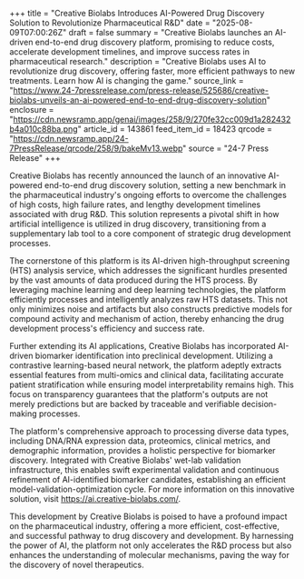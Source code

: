 +++
title = "Creative Biolabs Introduces AI-Powered Drug Discovery Solution to Revolutionize Pharmaceutical R&D"
date = "2025-08-09T07:00:26Z"
draft = false
summary = "Creative Biolabs launches an AI-driven end-to-end drug discovery platform, promising to reduce costs, accelerate development timelines, and improve success rates in pharmaceutical research."
description = "Creative Biolabs uses AI to revolutionize drug discovery, offering faster, more efficient pathways to new treatments. Learn how AI is changing the game."
source_link = "https://www.24-7pressrelease.com/press-release/525686/creative-biolabs-unveils-an-ai-powered-end-to-end-drug-discovery-solution"
enclosure = "https://cdn.newsramp.app/genai/images/258/9/270fe32cc009d1a282432b4a010c88ba.png"
article_id = 143861
feed_item_id = 18423
qrcode = "https://cdn.newsramp.app/24-7PressRelease/qrcode/258/9/bakeMv13.webp"
source = "24-7 Press Release"
+++

<p>Creative Biolabs has recently announced the launch of an innovative AI-powered end-to-end drug discovery solution, setting a new benchmark in the pharmaceutical industry's ongoing efforts to overcome the challenges of high costs, high failure rates, and lengthy development timelines associated with drug R&D. This solution represents a pivotal shift in how artificial intelligence is utilized in drug discovery, transitioning from a supplementary lab tool to a core component of strategic drug development processes.</p><p>The cornerstone of this platform is its AI-driven high-throughput screening (HTS) analysis service, which addresses the significant hurdles presented by the vast amounts of data produced during the HTS process. By leveraging machine learning and deep learning technologies, the platform efficiently processes and intelligently analyzes raw HTS datasets. This not only minimizes noise and artifacts but also constructs predictive models for compound activity and mechanism of action, thereby enhancing the drug development process's efficiency and success rate.</p><p>Further extending its AI applications, Creative Biolabs has incorporated AI-driven biomarker identification into preclinical development. Utilizing a contrastive learning-based neural network, the platform adeptly extracts essential features from multi-omics and clinical data, facilitating accurate patient stratification while ensuring model interpretability remains high. This focus on transparency guarantees that the platform's outputs are not merely predictions but are backed by traceable and verifiable decision-making processes.</p><p>The platform's comprehensive approach to processing diverse data types, including DNA/RNA expression data, proteomics, clinical metrics, and demographic information, provides a holistic perspective for biomarker discovery. Integrated with Creative Biolabs' wet-lab validation infrastructure, this enables swift experimental validation and continuous refinement of AI-identified biomarker candidates, establishing an efficient model-validation-optimization cycle. For more information on this innovative solution, visit <a href='https://ai.creative-biolabs.com/' rel='nofollow' target='_blank'>https://ai.creative-biolabs.com/</a>.</p><p>This development by Creative Biolabs is poised to have a profound impact on the pharmaceutical industry, offering a more efficient, cost-effective, and successful pathway to drug discovery and development. By harnessing the power of AI, the platform not only accelerates the R&D process but also enhances the understanding of molecular mechanisms, paving the way for the discovery of novel therapeutics.</p>